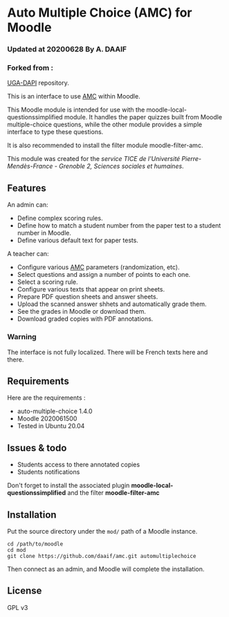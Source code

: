 Auto Multiple Choice (AMC) for Moodle
=====================================

### Updated at 20200628 By A. DAAIF
### Forked from : 
[UGA-DAPI](https://github.com/UGA-DAPI/moodle-mod-automultiplechoice) repository.

This is an interface to use [AMC](http://home.gna.org/auto-qcm/) within Moodle.

This Moodle module is intended for use with the moodle-local-questionssimplified module.
It handles the paper quizzes built from Moodle multiple-choice questions,
while the other module provides a simple interface to type these questions.

It is also recommended to install the filter module moodle-filter-amc.

This module was created for the *service TICE de l'Université Pierre-Mendès-France - Grenoble 2, Sciences sociales et humaines*.

Features
--------

An admin can:

* Define complex scoring rules.
* Define how to match a student number from the paper test to a student number in Moodle.
* Define various default text for paper tests.

A teacher can:

* Configure various [AMC](https://www.auto-multiple-choice.net/) parameters (randomization, etc).
* Select questions and assign a number of points to each one.
* Select a scoring rule.
* Configure various texts that appear on print sheets.
* Prepare PDF question sheets and answer sheets.
* Upload the scanned answer shhets and automatically grade them.
* See the grades in Moodle or download them.
* Download graded copies with PDF annotations.

### Warning

The interface is not fully localized.
There will be French texts here and there.


Requirements
------------

Here are the requirements :

* auto-multiple-choice 1.4.0
* Moodle 2020061500
* Tested in Ubuntu 20.04

Issues & todo
------
* Students access to there annotated copies
* Students notifications

Don't forget to install the associated plugin **moodle-local-questionssimplified** and the filter **moodle-filter-amc**

Installation
------------

Put the source directory under the `mod/` path of a Moodle instance.

```
cd /path/to/moodle
cd mod
git clone https://github.com/daaif/amc.git automultiplechoice
```

Then connect as an admin, and Moodle will complete the installation.


License
-------
GPL v3

